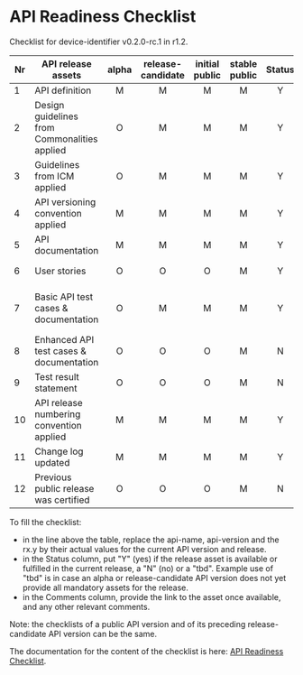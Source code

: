 # API Readiness Checklist

Checklist for device-identifier v0.2.0-rc.1 in r1.2.

| Nr | API release assets  | alpha | release-candidate |  initial<br>public | stable<br> public | Status  | Reference information |
|----|----------------------------------------------|:-----:|:-----------------:|:-------:|:------:|:----:|:----------------------------------------------------------------------:|
|  1 | API definition                               |   M   |         M         |    M    |    M   |  Y   | [device-identifier.yaml](/code/API_definitions/device-identifier.yaml) |
|  2 | Design guidelines from Commonalities applied |   O   |         M         |    M    |    M   |  Y   | r2.2 0.5.0-rc.1                                                          |
|  3 | Guidelines from ICM applied                  |   O   |         M         |    M    |    M   |  Y   | r2.2 0.3.0-rc.1                                                          |
|  4 | API versioning convention applied            |   M   |         M         |    M    |    M   |  Y   | 0.2.0-rc.1                                                             |
|  5 | API documentation                            |   M   |         M         |    M    |    M   |  Y   | Inline in OAS definition                                               |
|  6 | User stories                                 |   O   |         O         |    O    |    M   |  Y   | [Device Identifier User Story.md](/documentation/API_documentation/Device%20Identifier%20User%20Story.md) |
|  7 | Basic API test cases & documentation         |   O   |         M         |    M    |    M   |  Y   | [device-identifier-retrieveIdentifier.feature](/code/Test_definitions/device-identifier-retrieveIdentifier.feature)<br>[device-identifier-retrieveType.feature](/code/Test_definitions/device-identifier-retrieveType.feature) |
|  8 | Enhanced API test cases & documentation      |   O   |         O         |    O    |    M   |  N   |                                                                        |
|  9 | Test result statement                        |   O   |         O         |    O    |    M   |  N   |                                                                        |
| 10 | API release numbering convention applied     |   M   |         M         |    M    |    M   |  Y   | r1.2                                                                   |
| 11 | Change log updated                           |   M   |         M         |    M    |    M   |  Y   | [CHANGELOG.md](/CHANGELOG.md)                                          |
| 12 | Previous public release was certified        |   O   |         O         |    O    |    M   |  N   |                                                                        |

To fill the checklist:
- in the line above the table, replace the api-name, api-version and the rx.y by their actual values for the current API version and release.
- in the Status column, put "Y" (yes) if the release asset is available or fulfilled in the current release, a "N" (no) or a "tbd". Example use of "tbd" is in case an alpha or release-candidate API version does not yet provide all mandatory assets for the release.
- in the Comments column, provide the link to the asset once available, and any other relevant comments.

Note: the checklists of a public API version and of its preceding release-candidate API version can be the same.

The documentation for the content of the checklist is here: [API Readiness Checklist](https://lf-camaraproject.atlassian.net/wiki/spaces/CAM/pages/14559630/API+Release+Process#API-readiness-checklist).
